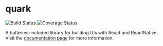 # quark

[![Build Status](https://travis-ci.org/AlecAivazis/quark.svg?branch=master)](https://travis-ci.org/AlecAivazis/quark)
[![Coverage Status](https://coveralls.io/repos/github/AlecAivazis/quark/badge.svg?branch=master)](https://coveralls.io/github/AlecAivazis/quark?branch=master)

A batteries-included library for building UIs with React and ReactNative. Visit the [documentation page](https://quark.aivazis.com/) for more information.
